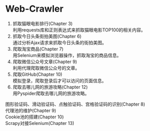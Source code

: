 # Web-Crawler
1. 抓取猫眼电影排行(Chapter 3)   
利用requests库和正则表达式来抓取猫眼电影TOP100的相关内容。  
2. 抓取今日头条街拍美图(Chapter 6)  
通过分析Ajax请求来抓取今日头条的街拍美图。  
3. 爬取淘宝商品(Chapter 7)  
用Selenium来模拟浏览器操作，抓取淘宝的商品信息。  
4. 爬取微信公众号文章(Chapter 9)  
利用代理爬取微信公众号的文章。  
5. 爬取GitHub(Chapter 10)  
模拟登录，爬取登录后才可以访问的页面信息。  
6. 爬取去哪儿网的旅游攻略(Chapter 12)  
用Pyspider爬取去哪儿网的旅游攻略。  

图形验证码、滑动验证码、点触验证码、宫格验证码的识别(Chapter 8)  
代理池的维护(Chapter 9)  
Cookie池的搭建(Chapter 10)  
Scrapy对接Selenium(Chapter 13)  
